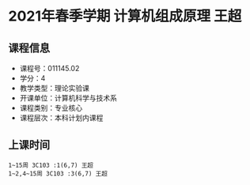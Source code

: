 # 2021年春季学期 计算机组成原理 王超






## 课程信息

- 课程号：011145.02
- 学分：4
- 教学类型：理论实验课
- 开课单位：计算机科学与技术系
- 课程类别：专业核心
- 课程层次：本科计划内课程

## 上课时间

```
1~15周 3C103 :1(6,7) 王超
1~2,4~15周 3C103 :3(6,7) 王超
```

